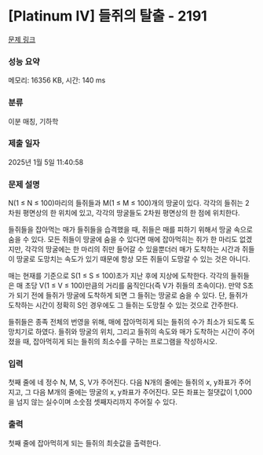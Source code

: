 # [Platinum IV] 들쥐의 탈출 - 2191 

[문제 링크](https://www.acmicpc.net/problem/2191) 

### 성능 요약

메모리: 16356 KB, 시간: 140 ms

### 분류

이분 매칭, 기하학

### 제출 일자

2025년 1월 5일 11:40:58

### 문제 설명

<p>N(1 ≤ N ≤ 100)마리의 들쥐들과 M(1 ≤ M ≤ 100)개의 땅굴이 있다. 각각의 들쥐는 2차원 평면상의 한 위치에 있고, 각각의 땅굴들도 2차원 평면상의 한 점에 위치한다.</p>

<p>들쥐들을 잡아먹는 매가 들쥐들을 습격했을 때, 쥐들은 매를 피하기 위해서 땅굴 속으로 숨을 수 있다. 모든 쥐들이 땅굴에 숨을 수 있다면 매에 잡아먹히는 쥐가 한 마리도 없겠지만, 각각의 땅굴에는 한 마리의 쥐만 들어갈 수 있을뿐더러 매가 도착하는 시간과 쥐들이 땅굴로 도망치는 속도가 있기 때문에 항상 모든 쥐들이 도망갈 수 있는 것은 아니다.</p>

<p>매는 현재를 기준으로 S(1 ≤ S ≤ 100)초가 지난 후에 지상에 도착한다. 각각의 들쥐들은 매 초당 V(1 ≤ V ≤ 100)만큼의 거리를 움직인다(즉 V가 쥐들의 초속이다). 만약 S초가 되기 전에 들쥐가 땅굴에 도착하게 되면 그 들쥐는 땅굴로 숨을 수 있다. 단, 들쥐가 도착하는 시간이 정확히 S인 경우에도 그 들쥐는 도망칠 수 있는 것으로 간주한다.</p>

<p>들쥐들은 종족 전체의 번영을 위해, 매에 잡아먹히게 되는 들쥐의 수가 최소가 되도록 도망치기로 하였다. 들쥐와 땅굴의 위치, 그리고 들쥐의 속도와 매가 도착하는 시간이 주어졌을 때, 잡아먹히게 되는 들쥐의 최소수를 구하는 프로그램을 작성하시오.</p>

### 입력 

 <p>첫째 줄에 네 정수 N, M, S, V가 주어진다. 다음 N개의 줄에는 들쥐의 x, y좌표가 주어지고, 그 다음 M개의 줄에는 땅굴의 x, y좌표가 주어진다. 모든 좌표는 절댓값이 1,000을 넘지 않는 실수이며 소숫점 셋째자리까지 주어질 수 있다.</p>

### 출력 

 <p>첫째 줄에 잡아먹히게 되는 들쥐의 최솟값을 출력한다.</p>

